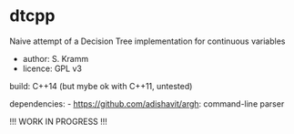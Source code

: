 # dtcpp
Naive attempt of a Decision Tree implementation for continuous variables

* author: S. Kramm
* licence: GPL v3

build: C++14 (but mybe ok with C++11, untested)

dependencies:
	- https://github.com/adishavit/argh: command-line parser

!!! WORK IN PROGRESS !!!

